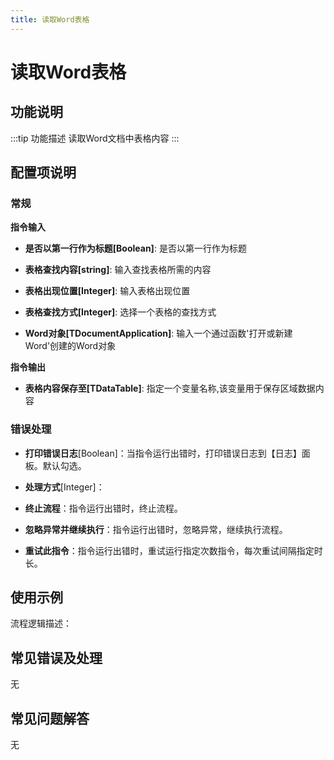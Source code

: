 ```yaml
---
title: 读取Word表格
---
```


# 读取Word表格

## 功能说明

:::tip 功能描述
读取Word文档中表格内容
:::

## 配置项说明

### 常规

**指令输入**

- **是否以第一行作为标题[Boolean]**: 是否以第一行作为标题

- **表格查找内容[string]**: 输入查找表格所需的内容

- **表格出现位置[Integer]**: 输入表格出现位置

- **表格查找方式[Integer]**: 选择一个表格的查找方式

- **Word对象[TDocumentApplication]**: 输入一个通过函数'打开或新建Word'创建的Word对象


**指令输出**

- **表格内容保存至[TDataTable]**: 指定一个变量名称,该变量用于保存区域数据内容

### 错误处理

- **打印错误日志**[Boolean]：当指令运行出错时，打印错误日志到【日志】面板。默认勾选。

- **处理方式**[Integer]：

 - **终止流程**：指令运行出错时，终止流程。

 - **忽略异常并继续执行**：指令运行出错时，忽略异常，继续执行流程。

 - **重试此指令**：指令运行出错时，重试运行指定次数指令，每次重试间隔指定时长。

## 使用示例

流程逻辑描述：

## 常见错误及处理

无

## 常见问题解答

无


